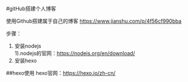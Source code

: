 #gitHub搭建个人博客

使用Github搭建属于自己的博客
https://www.jianshu.com/p/4f56cf990bba  

步骤：
1. 安装nodejs  
   1).nodejs的官网：https://nodejs.org/en/download/
2. 安装hexo


##hexo使用
hexo官网：https://hexo.io/zh-cn/  
  
